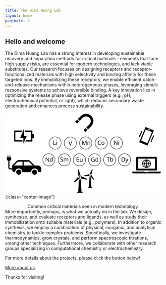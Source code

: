 ```yaml
---
title: The Dima Huang Lab
layout: home
paginate: 8
---
```


## Hello and welcome

The Dima Huang Lab has a strong interest in developing sustainable recovery and separation methods for critical materials - elements that face high supply risks, are essential for modern technologies, and lack viable substitutes. Our research focuses on designing receptors and receptor-functionalized materials with high selectivity and binding affinity for these targeted ions. By immobilizing these receptors, we enable efficient catch-and-release mechanisms within heterogeneous phases, leveraging stimuli-responsive systems to achieve reversible binding. A key innovation lies in optimizing the release phase using external triggers (e.g., pH, electrochemical potential, or light), which reduces secondary waste generation and enhances process sustainability.

![Alt text](/assets/images/AboutDHLab.svg){:class="center-image"}
<div align="center">
Common critical materials seen in modern technology.
</div>
More importantly, perhaps, is what we actually do in the lab. We design, synthesize, and evaluate receptors and ligands, as well as study their immobilization onto suitable materials (e.g., polymers). In addition to organic synthesis, we employ a combination of physical, inorganic, and analytical chemistry to tackle complex problems. Specifically, we investigate thermodynamics, grow crystals, and perform spectroscopic titrations, among other techniques. Furthermore, we collaborate with other research groups specializing in computational chemistry or electrochemistry.

For more details about the projects, please click the button below!

<a href="About" class="link-button">More about us</a>

Thanks for visiting!
